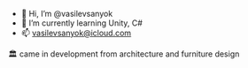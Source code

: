 - 👋 Hi, I’m @vasilevsanyok
- 🌱 I’m currently learning Unity, C#
- 📫 vasilevsanyok@icloud.com

🏛 came in development from architecture and furniture design

<!---
vasilevsanyok/vasilevsanyok is a ✨ special ✨ repository because its `README.md` (this file) appears on your GitHub profile.
You can click the Preview link to take a look at your changes.
--->

